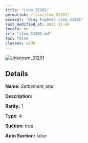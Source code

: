 ```yaml
---
title: "item_31201"
permalink: /item/item_31201/
excerpt: "Wing Fighter item_31201"
last_modified_at: 2023-11-04
locale: en
ref: "item_31201.md"
toc: false
classes: wide
---
```



 ![Unknown_31201](/images/item/Settlement_star_p.png)



## Details

 **Name:** *Settlement_star* 

 **Description:** 

 **Rarity:** 1 

 **Type:** 4 

 **Suction:** true 

 **Auto Suction:** false 



